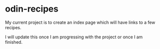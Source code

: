 # odin-recipes

My current project is to create an index page which will have links to a few recipes.

I will update this once I am progressing with the project or once I am finished.